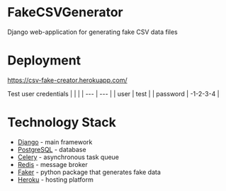 # FakeCSVGenerator
Django web-application for generating fake CSV data files

# Deployment
https://csv-fake-creator.herokuapp.com/

Test user credentials
|     |     |
| --- | --- |
| user | test |
| password | -1-2-3-4 |

# Technology Stack
- [Django](https://www.djangoproject.com/) - main framework
- [PostgreSQL](https://www.postgresql.org/) - database
- [Celery](https://docs.celeryq.dev/en/stable/) - asynchronous task queue
- [Redis](https://redis.io/) - message broker
- [Faker](https://faker.readthedocs.io/en/master/) - python package that generates fake data
- [Heroku](https://www.heroku.com/) - hosting platform
